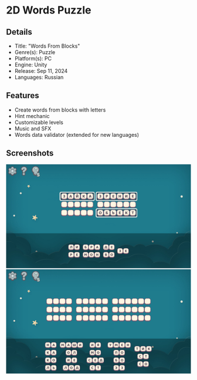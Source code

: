 # 2D Words Puzzle

## Details
* Title: "Words From Blocks"
* Genre(s): Puzzle 
* Platform(s): PC
* Engine: Unity
* Release: Sep 11, 2024
* Languages: Russian

## Features
* Create words from blocks with letters
* Hint mechanic
* Customizable levels
* Music and SFX
* Words data validator (extended for new languages)

## Screenshots

<img src="/Screenshots/1.jpg"/> <img src="/Screenshots/2.jpg"/> 
